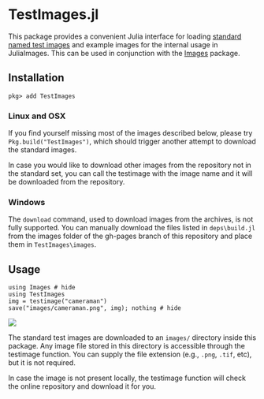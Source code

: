 # TestImages.jl

This package provides a convenient Julia interface for loading
[standard named test images](https://en.wikipedia.org/wiki/Standard_test_image) and example images for the internal usage in JuliaImages.
This can be used in conjunction with the
[Images](https://github.com/JuliaImages/Images.jl) package.

## Installation
```
pkg> add TestImages
```

### Linux and OSX
If you find yourself missing most of the images described below, please try `Pkg.build("TestImages")`, which should trigger another attempt to download the standard images.

In case you would like to download other images from the repository not in the standard set, you can call the testimage with the image name and it will be downloaded from the repository.

### Windows
The `download` command, used to download images from the archives, is not fully supported.
You can manually download the files listed in `deps\build.jl` from the images folder of the gh-pages branch of this repository and place them in `TestImages\images`.

## Usage
```@example usage
using Images # hide
using TestImages
img = testimage("cameraman")
save("images/cameraman.png", img); nothing # hide
```

![](images/cameraman.png)


The standard test images are downloaded to an `images/` directory inside this package.
Any image file stored in this directory is accessible through the testimage function.
You can supply the file extension (e.g., `.png`, `.tif`, etc), but it is not required.

In case the image is not present locally, the testimage function will check the online repository and download it for you.
